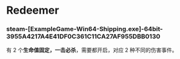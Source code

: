 # Redeemer

### steam-[ExampleGame-Win64-Shipping.exe]-64bit-3955A4217A4E41DF0C361C11CA27AF955DBB0130
有 2 个**生命值固定，一击必杀**，需要都开启，对应 2 种不同的伤害事件。